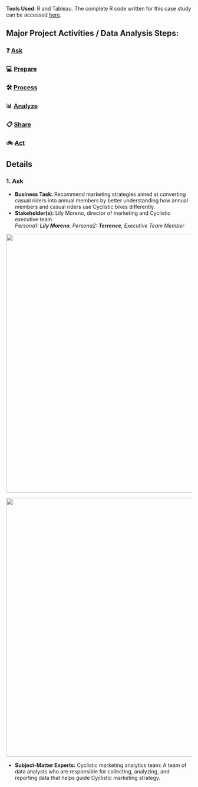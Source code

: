 **Tools Used**: R and Tableau.
The complete R code written for this case study can be accessed [here](https://github.com/akgupta10/Google-Certification-Capstone-Project/blob/4e8d60e67df0b7d4b099120f0882ed4854f89224/R-code.md).

## Major Project Activities / Data Analysis Steps:

###  ❓ [Ask](#1-ask)
### 💻 [Prepare](#2-prepare)
### 🛠  [Process](#3-process)
### 📊 [Analyze](#4-analyze)
### 📋 [Share](#5-share)
### 🚲 [Act](#6-act)

## Details
### 1. Ask
- **Business Task:** Recommend marketing strategies aimed at converting casual riders into annual members by better understanding how annual members and casual riders use Cyclistic bikes differently.
- **Stakeholder(s):** Lily Moreno, director of marketing and Cyclistic executive team.
<br> *Persona1: **Lily Moreno**. Persona2: **Terrence**, Executive Team Member*  
<img src="https://user-images.githubusercontent.com/98569224/172294266-52845b66-ee85-4f2b-8d20-e3ee431d722a.jpg" width="900" height="700">  

<img src="https://user-images.githubusercontent.com/98569224/172295342-255c862f-c63a-4957-a871-00f8bf95b439.jpg" width="900" height="700"> <br>  
- **Subject-Matter Experts:** Cyclistic marketing analytics team: A team of data analysts who are responsible for collecting, analyzing, and reporting data that helps guide Cyclistic marketing strategy.

